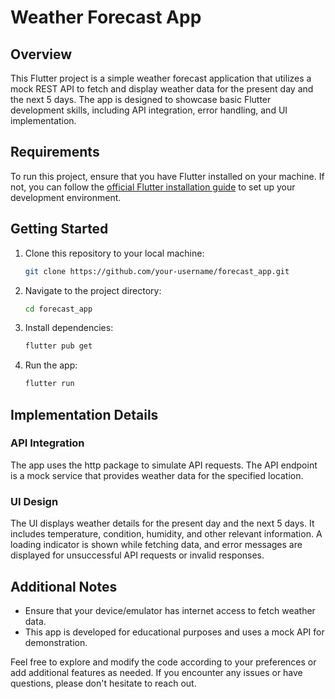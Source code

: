 # Weather Forecast App

## Overview

This Flutter project is a simple weather forecast application that utilizes a mock REST API to fetch and display weather data for the present day and the next 5 days. The app is designed to showcase basic Flutter development skills, including API integration, error handling, and UI implementation.

## Requirements

To run this project, ensure that you have Flutter installed on your machine. If not, you can follow the [official Flutter installation guide](https://flutter.dev/docs/get-started/install) to set up your development environment.

## Getting Started

1. Clone this repository to your local machine:

   ```bash
   git clone https://github.com/your-username/forecast_app.git
   ```

2. Navigate to the project directory:

   ```bash
   cd forecast_app
   ```

3. Install dependencies:

   ```bash
   flutter pub get
   ```

4. Run the app:

   ```bash
   flutter run
   ```

## Implementation Details

### API Integration

The app uses the http package to simulate API requests. The API endpoint is a mock service that provides weather data for the specified location.



### UI Design

The UI displays weather details for the present day and the next 5 days. It includes temperature, condition, humidity, and other relevant information. A loading indicator is shown while fetching data, and error messages are displayed for unsuccessful API requests or invalid responses.


## Additional Notes

- Ensure that your device/emulator has internet access to fetch weather data.
- This app is developed for educational purposes and uses a mock API for demonstration.

Feel free to explore and modify the code according to your preferences or add additional features as needed. If you encounter any issues or have questions, please don't hesitate to reach out.
